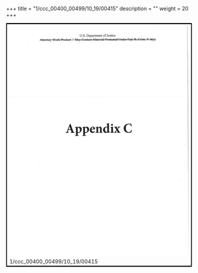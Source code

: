 +++
title = "1/ccc_00400_00499/10_19/00415"
description = ""
weight = 20
+++

<table style="border:2px solid black;max-width:800px;max-height:800px;" 
><tr><td>
<img class="center-fit-jpg"
src="/jpg_/jpg_mueller_report_searchable_415.jpg">
1/ccc_00400_00499/10_19/00415
</img></td></tr></table>
